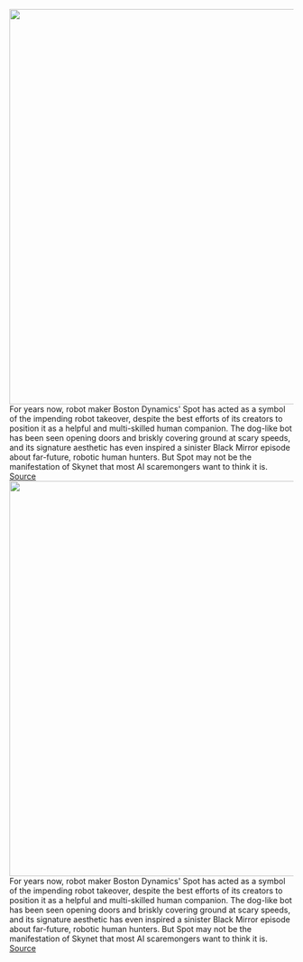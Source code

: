 <img src='https://cdn.vox-cdn.com/thumbor/TEX_tLguCd8qH67Tt8A538qjdXo=/0x0:2040x1360/1200x800/filters:focal(857x517:1183x843)/cdn.vox-cdn.com/uploads/chorus_image/image/66340037/bfarsace_190919_3680_0038.0.jpg' width='700px' /><br/>
For years now, robot maker Boston Dynamics' Spot has acted as a symbol of the impending robot takeover, despite the best efforts of its creators to position it as a helpful and multi-skilled human companion. The dog-like bot has been seen opening doors and briskly covering ground at scary speeds, and its signature aesthetic has even inspired a sinister Black Mirror episode about far-future, robotic human hunters. But Spot may not be the manifestation of Skynet that most AI scaremongers want to think it is.
<a href='https://www.theverge.com/2020/2/19/21144648/boston-dynamics-spot-robot-mass-state-police-trial-issues'> Source <a/><img src='https://cdn.vox-cdn.com/thumbor/TEX_tLguCd8qH67Tt8A538qjdXo=/0x0:2040x1360/1200x800/filters:focal(857x517:1183x843)/cdn.vox-cdn.com/uploads/chorus_image/image/66340037/bfarsace_190919_3680_0038.0.jpg' width='700px' /><br/>
For years now, robot maker Boston Dynamics' Spot has acted as a symbol of the impending robot takeover, despite the best efforts of its creators to position it as a helpful and multi-skilled human companion. The dog-like bot has been seen opening doors and briskly covering ground at scary speeds, and its signature aesthetic has even inspired a sinister Black Mirror episode about far-future, robotic human hunters. But Spot may not be the manifestation of Skynet that most AI scaremongers want to think it is.
<a href='https://www.theverge.com/2020/2/19/21144648/boston-dynamics-spot-robot-mass-state-police-trial-issues'> Source <a/>